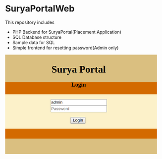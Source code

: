 # SuryaPortalWeb

This repository includes
- PHP Backend for SuryaPortal(Placement Application)
- SQL Database structure
- Sample data for SQL
- Simple frontend for resetting password(Admin only)


![Login page Image](https://raw.githubusercontent.com/DreamPearl/SuryaPortalWeb/master/images/screenshot.png "Login page")
